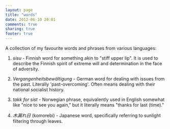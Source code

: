 ```yaml
---
layout: page
title: "words"
date: 2012-06-10 20:01
comments: true
sharing: true
footer: true
---
```


A collection of my favourite words and phrases from various languages:

1. *sisu* - Finnish word for something akin to "stiff upper lip". It is used to
describe the Finnish spirit of extreme will and determination in the face of
adversity.

1. *Vergangenheitsbewältigung* - German word for dealing with issues from
the past. Literally 'past-overcoming'. Often means dealing with their
national socialist history.

1. *takk for sist* - Norwegian phrase, equivalently used in English somewhat
like "nice to see you again," but it literally means "thanks for last (time)."

1. *木漏れ日* (komorebi) - Japanese word, specifically referring to sunlight
filtering through leaves.
